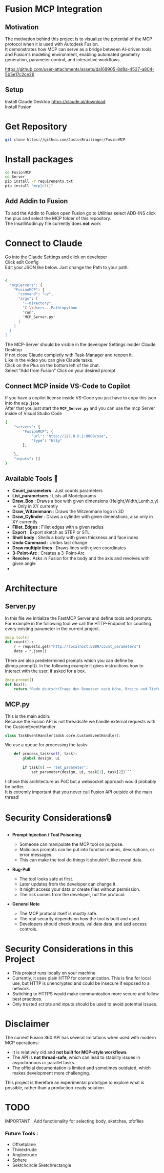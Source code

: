 # Fusion MCP Integration


## Motivation

The motivation behind this project is to visualize the potential of the MCP protocol when it is used with Autodesk Fusion.  
It demonstrates how MCP can serve as a bridge between AI-driven tools and Fusion's modeling environment, enabling 
automated geometry generation, parameter control, and interactive workflows.






https://github.com/user-attachments/assets/da168905-8d8a-4537-a804-5b5e17c2ce26






## Setup

Install Claude Desktop https://claude.ai/download  
Install Fusion

# Get Repository 
```bash
git clone https://github.com/JustusBraitinger/FusionMCP
```
# Install packages
```bash
cd FusionMCP
cd Server
pip install -r requirements.txt
pip install "mcp[cli]"
```

## Add Addin to Fusion

To add the Addin to Fusion open Fusion go to Utilities select ADD-INS click the plus and select the MCP folder of this repository.  
The InsatllAddin.py file currently does **not** work






# Connect to Claude

Go into the Claude Settings and click on developer   
Click edit Config   
Edit your JSON like below. Just change the Path to your path.
```bash

{
  "mcpServers": {
    "FusionMCP": {
      "command": "uv",
      "args": [
        "--directory",
        "C:\\Users...Pathtopython
        "run",
        "MCP_Server.py"
      ]
    }
  }
}
```
The MCP-Server should be visible in the developer Settings insider Claude Desktop    
If not close Claude completly with Task-Manager and reopen it.   
Like in the video you can give Claude tasks.   
Click on the Plus on the bottom left of the chat.  
Select "Add from Fusion"
Click on your desired prompt

## Connect MCP inside VS-Code to Copilot

If you have a copilot license inside VS-Code you just have to copy this json into the **`mcp.json`**    
After that you just start the **`MCP_Server.py`** and you can use the mcp Server inside of Visual Studio Code
```bash
{
	"servers": {
		"FusionMCP": {
			"url": "http://127.0.0.1:8000/sse",
			"type": "http"
		},
		
	},
	"inputs": []
}
```





## Available Tools 🧰

- **Count_parameters** : Just counts parameters
- **List_parametsers** : Lists all Modelparams
- **Draw_Box** : Draws a box with given dimensions (Height,Width,Lenth,x,y) => Only in XY currently
- **Draw_Witzenmann** : Draws the Witzenmann logo in 3D
- **Draw_Cylinder** : Draws a cylinder with given dimenstions, also only in XY currently
- **Fillet_Edges** : Fillet edges with a given radius
- **Export** : Export sketch as STEP or STL
- **Shell body** : Shells a body with given thickness and face index
- **Undo Command** : Undos last change
- **Draw multiple lines** : Draws lines with given coordinates
- **3-Point-Arc** : Creates a 3-Point-Arc
- **Revolve** : Asks in Fusion for the body and the axis and revolves with given angle
- 



# Architecture

## Server.py

In this file we initialize the FastMCP Server and define tools and prompts.  
For example in the following tool we call the HTTP-Endpoint for counting every existing parameter in the current project.

```python
@mcp.tool()
def count() :
    r = requests.get("http://localhost:5000/count_parameters")
    data = r.json()
```

There are also predetermined prompts which you can define by @mcp.prompt(). In the following example it gives instructions how to interact with the user, if asked for a box.
```python
@mcp.prompt()
def box():
    return "Rede deutsch!Frage den Benutzer nach Höhe, Breite und Tiefe und baue eine Box in Fusion 360 ein. Verwende dazu das Tool draw_box. Frage danach den User ob er das als STL Datei exportiert haben will."
```

## MCP.py

This is the main addin.  
Because the Fusion API is not threadsafe we handle external requests with the CustomEventHandler
```python
class TaskEventHandler(adsk.core.CustomEventHandler):
```

We use a queue for processing the tasks
```python
    def process_task(self, task):
        global design, ui
        
        if task[0] == 'set_parameter':
            set_parameter(design, ui, task[1], task[2])```
```



I chose this architecture as PoC but a websocket approach would probably be better.   
It is extremly important that you never call Fusion API outside of the main thread!  







# Security Considerations🔒

- **Prompt Injection / Tool Poisoning**  
  - Someone can manipulate the MCP tool on purpose.  
  - Malicious prompts can be put into function names, descriptions, or error messages.  
  - This can make the tool do things it shouldn't, like reveal data.

- **Rug-Pull**  
  - The tool looks safe at first.  
  - Later updates from the developer can change it.  
  - It might access your data or create files without permission.  
  - The risk comes from the developer, not the protocol.

- **General Note**  
  - The MCP protocol itself is mostly safe.  
  - The real security depends on how the tool is built and used.  
  - Developers should check inputs, validate data, and add access controls.
 

# Security Considerations in this Project
  - This project runs locally on your machine.
  - Currently, it uses plain HTTP for communication. This is fine for local use, but HTTP is unencrypted and could be insecure if exposed to a network.
  - Switching to HTTPS would make communication more secure and follow best practices.
  - Only trusted scripts and inputs should be used to avoid potential issues.




  
# Disclaimer

The current Fusion 360 API has several limitations when used with modern MCP operations:  
- It is relatively old and **not built for MCP-style workflows**.  
- The API is **not thread-safe**, which can lead to stability issues in asynchronous or parallel tasks.  
- The official documentation is limited and sometimes outdated, which makes development more challenging.  

This project is therefore an experimental prototype to explore what is possible, rather than a production-ready solution.

 # TODO 
IMPORTANT : Add functionality for selecting body, sketches, pfofiles 


### Future Tools :    
- Offsetplane   
- Thinextrude
- Anglextrude
- Sphere
- Sektchcircle Sketchrectangle

 
